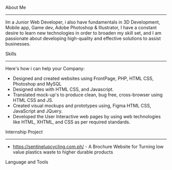 
About Me
_____________________________________________________________

Im a Junior Web Developer, i also have fundamentals in 3D Development, Mobile app, Game dev, Adobe Photoshop & Illustrator, I have a constant desire to learn new technologies in order to broaden my skill set, and I am passionate about developing high-quality and effective solutions to assist businesses.

Skills 
______________________________________________________________
Here's how i can help your Company:
- Designed and created websites using FrontPage, PHP, HTML CSS, Photoshop and MySQL
- Designed sites with HTML CSS, and Javascript.
- Translated mock-up's to produce clean, bug free, cross-browser using HTML CSS and JS.
- Created visual mockups and prototypes using, Figma HTML CSS, JavaScript and JQuery.
- Developed the User Interactive web pages by using web technologies like HTML, XHTML, and CSS as per required standards.

Internship Project
__________________________________________________________________________________________________________________________________________________________________
- https://sentinelupcycling.com.ph/ - A Brochure Website for Turning low value plastics waste to higher durable products

Language and Tools

